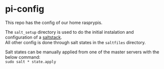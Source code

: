 # pi-config

This repo has the config of our home rasprypis.

The `salt_setup` directory is used to do the initial instalation and 
configuration of a [saltstack](https://www.saltstack.com/).  
All other config is done through salt states in the `saltfiles` directory.

Salt states can be manually applied from one of the master servers with the 
below command:  
`sudo salt * state.apply`
